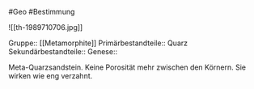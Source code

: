 #Geo #Bestimmung 

![[th-1989710706.jpg]]

Gruppe:: [[Metamorphite]]
Primärbestandteile:: Quarz
Sekundärbestandteile::
Genese::

Meta-Quarzsandstein. Keine Porosität mehr zwischen den Körnern. Sie wirken wie eng verzahnt.